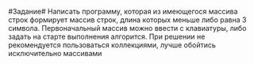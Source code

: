 #Задание#
Написать программу, которая из имеющегося массива строк формирует массив строк, длина которых меньше либо равна 3 символа. Первоначальный массив можно ввести с клавиатуры, либо задать на старте выполнения алгорится. При решении не рекомендуется пользоваться коллекциями, лучше обойтись исключительно массивами
